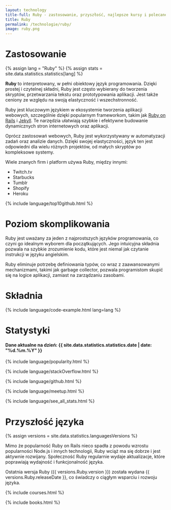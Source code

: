 ```yaml
---
layout: technology
title-full: Ruby - zastosowanie, przyszłość, najlepsze kursy i polecane książki
title: Ruby
permalink: /technologie/ruby/
image: ruby.png
---
```


# Zastosowanie

{% assign lang = "Ruby" %}
{% assign stats = site.data.statistics.statistics[lang] %}

**Ruby** to interpretowany, w pełni obiektowy język programowania. Dzięki prostej i czytelnej składni, Ruby jest często wybierany do tworzenia skryptów, przetwarzania tekstu oraz prototypowania aplikacji. Jest także ceniony ze względu na swoją elastyczność i wszechstronność.

Ruby jest kluczowym językiem w ekosystemie tworzenia aplikacji webowych, szczególnie dzięki popularnym frameworkom, takim jak [Ruby on Rails](/technologie/rubyonrails) i [Jekyll](/technologie/jekyll). Te narzędzia ułatwiają szybkie i efektywne budowanie dynamicznych stron internetowych oraz aplikacji.

Oprócz zastosowań webowych, Ruby jest wykorzystywany w automatyzacji zadań oraz analizie danych. Dzięki swojej elastyczności, język ten jest odpowiedni dla wielu różnych projektów, od małych skryptów po kompleksowe systemy.

Wiele znanych firm i platform używa Ruby, między innymi:

- Twitch.tv
- Starbucks
- Tumblr
- Shopify
- Heroku

{% include language/top10github.html %}

# Poziom skomplikowania

Ruby jest uważany za jeden z najprostszych języków programowania, co czyni go idealnym wyborem dla początkujących. Jego intuicyjna składnia pozwala na szybkie zrozumienie kodu, które jest niemal jak czytanie instrukcji w języku angielskim.

Ruby eliminuje potrzebę definiowania typów, co wraz z zaawansowanymi mechanizmami, takimi jak garbage collector, pozwala programistom skupić się na logice aplikacji, zamiast na zarządzaniu zasobami.

# Składnia

{% include language/code-example.html lang=lang %}

# Statystyki

<h4>Dane aktualne na dzień: {{ site.data.statistics.statistics.date | date: "%d.%m.%Y" }}</h4>

{% include language/popularity.html %}

{% include language/stackOverflow.html %}

{% include language/github.html %}

{% include language/meetup.html %}

{% include language/see_all_stats.html %}

# Przyszłość języka

{% assign versions = site.data.statistics.languagesVersions %}

Mimo że popularność Ruby on Rails nieco spadła z powodu wzrostu popularności Node.js i innych technologii, Ruby wciąż ma się dobrze i jest aktywnie rozwijany. Społeczność Ruby regularnie wydaje aktualizacje, które poprawiają wydajność i funkcjonalność języka.

Ostatnia wersja Ruby ({{ versions.Ruby.version }}) została wydana {{ versions.Ruby.releaseDate }}, co świadczy o ciągłym wsparciu i rozwoju języka.

{% include courses.html %}

{% include books.html %}
